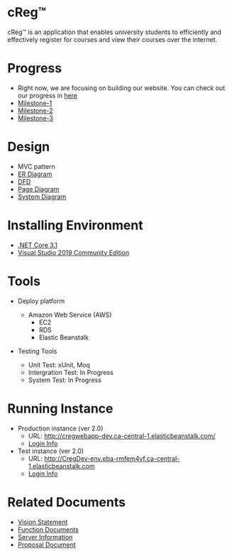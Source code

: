 # cReg™
cReg™ is an application that enables university students to efficiently and effectively register for courses and view their courses over the internet. 


# Progress
- Right now, we are focusing on building our website. You can check out our progress in [here](https://github.com/MQuizzle/Gr8Group/projects/1)
- [Milestone-1](https://github.com/MQuizzle/Gr8Group/milestone/1)
- [Milestone-2](https://github.com/MQuizzle/Gr8Group/milestone/2)
- [Milestone-3](https://github.com/MQuizzle/Gr8Group/milestone/3)

# Design
- MVC pattern
- [ER Diagram](https://github.com/MQuizzle/Gr8Group/blob/master/docs/entity%20diagram.PNG)
- [DFD](https://github.com/MQuizzle/Gr8Group/blob/master/docs/DFD.png)
- [Page Diagram](https://github.com/MQuizzle/Gr8Group/blob/master/docs/page_diagram.png)
- [System Diagram](https://github.com/MQuizzle/Gr8Group/blob/master/docs/system_diagram.png)


# Installing Environment
- [.NET Core 3.1](https://dotnet.microsoft.com/download)
- [Visual Studio 2019 Community Edition](https://visualstudio.microsoft.com/vs/)

# Tools
- Deploy platform
  - Amazon Web Service (AWS)
    - EC2
    - RDS
    - Elastic Beanstalk
  
- Testing Tools
  - Unit Test: xUnit, Moq
  - Intergration Test: In Progress
  - System Test: In Progress

# Running Instance
- Production instance (ver 2.0)
	- URL: http://cregwebapp-dev.ca-central-1.elasticbeanstalk.com/
	- [Login Info](https://github.com/MQuizzle/Gr8Group/blob/master/docs/loginInfo.md)
- Test instance (ver 2.0)
	- URL:  http://CregDev-env.eba-rmfem4vf.ca-central-1.elasticbeanstalk.com 
	- [Login Info](https://github.com/MQuizzle/Gr8Group/blob/master/docs/loginInfo.md)
  
# Related Documents
- [Vision Statement](https://github.com/MQuizzle/Gr8Group/blob/master/docs/Vision-Statement.md)
- [Function Documents](https://github.com/MQuizzle/Gr8Group/blob/master/docs/FunctionDoc.md)
- [Server Information](https://github.com/MQuizzle/Gr8Group/blob/master/docss/Server-README.md)
- [Proposal Document](https://github.com/MQuizzle/Gr8Group/blob/master/docs/Proposal%20Document.pdf)

